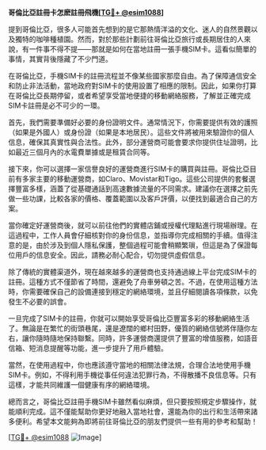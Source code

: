**哥倫比亞註冊卡怎麽註冊飛機[[TG💪+ @esim1088](https://t.me/s/esim1088)]**

提到哥倫比亞，很多人可能首先想到的是它那熱情洋溢的文化、迷人的自然景觀以及獨特的咖啡種植園。然而，對於那些計劃前往哥倫比亞旅行或長期居住的人來說，有一件事不得不提——那就是如何在當地註冊一張手機SIM卡。這看似簡單的事情，其實背後隱藏了不少門道。

在哥倫比亞，手機SIM卡的註冊流程並不像某些國家那麼自由。為了保障通信安全和防止非法活動，當地政府對SIM卡的使用設置了相應的限制。因此，如果你打算在哥倫比亞長期停留，或者希望享受當地便捷的移動網絡服務，了解並正確完成SIM卡註冊是必不可少的一環。

首先，我們需要準備好必要的身份證明文件。通常情況下，你需要提供有效的護照（如果是外國人）或身份證（如果是本地居民）。這些文件將被用來驗證你的個人信息，確保其真實性與合法性。此外，部分運營商可能會要求你提供住址證明，比如最近三個月內的水電費單據或是租賃合同等。

接下來，你可以選擇一家信譽良好的運營商進行SIM卡的購買與註冊。哥倫比亞目前有多家主要的移動運營商，如Claro、Movistar和Tigo。這些公司提供的套餐選擇豐富多樣，涵蓋了從基礎通話到高速數據流量的不同需求。建議你在選擇之前先做一些功課，比較各家的價格、覆蓋範圍以及客戶評價，以便找到最適合自己的方案。

當你確定好運營商後，就可以前往他們的實體店鋪或授權代理點進行現場辦理。在這過程中，工作人員會仔細核對你的身份信息，並指導你完成相關的手續。值得注意的是，由於涉及到個人隱私保護，整個過程可能會稍顯繁瑣，但這是為了保證每位用戶的信息安全。因此，請務必耐心配合，切勿提供虛假信息。

除了傳統的實體渠道外，現在越來越多的運營商也支持通過線上平台完成SIM卡的註冊。這種方式不僅節省了時間，還避免了舟車勞頓之苦。不過，在使用這種方法時，你需要確保自己的設備連接到穩定的網絡環境，並且仔細閱讀各項條款，以免發生不必要的誤會。

一旦完成了SIM卡的註冊，你就可以開始享受哥倫比亞豐富多彩的移動網絡生活了。無論是在繁忙的街頭巷尾，還是遼闊的鄉村田野，優質的網絡信號將伴隨你左右，讓你隨時隨地保持聯繫。同時，許多運營商還提供了豐富的增值服務，如語音信箱、短消息提醒等功能，進一步提升了用戶體驗。

當然，在使用過程中，你也應該遵守當地的相關法律法規，合理合法地使用手機SIM卡。例如，不得利用手機從事任何違法犯罪行為，不得散播不良信息等。只有這樣，才能共同維護一個健康有序的網絡環境。

總而言之，哥倫比亞註冊手機SIM卡雖然看似麻煩，但只要按照規定步驟操作，就能順利完成。這不僅能幫助你更好地融入當地社會，還能為你的出行和生活帶來諸多便利。希望本文能夠為即將前往哥倫比亞的朋友們提供一些有用的參考和幫助！

[[TG💪+ @esim1088](https://t.me/s/esim1088) ![Image](https://i.postimg.cc/4NQfJmqS/Snipaste-2025-05-13-00-14-12.png)]
